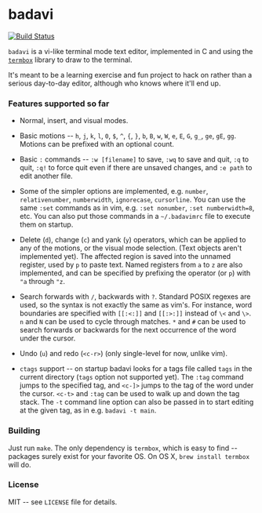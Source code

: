 # badavi

[![Build Status](https://travis-ci.org/isbadawi/badavi.svg?branch=master)](https://travis-ci.org/isbadawi/badavi)

`badavi` is a vi-like terminal mode text editor, implemented in C and using the
[`termbox`](https://github.com/nsf/termbox) library to draw to the terminal.

It's meant to be a learning exercise and fun project to hack on rather than a
serious day-to-day editor, although who knows where it'll end up.

### Features supported so far

* Normal, insert, and visual modes.

* Basic motions -- `h`, `j`, `k`, `l`, `0`, `$`, `^`, `{`, `}`, `b`, `B`,
`w`, `W`, `e`, `E`, `G`, `g_`, `ge`, `gE`, `gg`. Motions can be prefixed with
an optional count.

* Basic `:` commands -- `:w [filename]` to save, `:wq` to save and quit, `:q`
to quit, `:q!` to force quit even if there are unsaved changes, and `:e path`
to edit another file.

* Some of the simpler options are implemented, e.g. `number`, `relativenumber`,
`numberwidth`, `ignorecase`, `cursorline`. You can use the same `:set` commands
as in vim, e.g. `:set nonumber`, `:set numberwidth=8`, etc. You can also put
those commands in a `~/.badavimrc` file to execute them on startup.

* Delete (`d`), change (`c`) and yank (`y`) operators, which can be applied to
any of the motions, or the visual mode selection. (Text objects aren't
implemented yet). The affected region is saved into the unnamed register, used
by `p` to paste text. Named registers from `a` to `z` are also implemented, and
can be specified by prefixing the operator (or `p`) with `"a` through `"z`.

* Search forwards with `/`, backwards with `?`. Standard POSIX regexes are
used, so the syntax is not exactly the same as vim's. For instance, word
boundaries are specified with `[[:<:]]` and `[[:>:]]` instead of `\<` and
`\>`. `n` and `N` can be used to cycle through matches. `*` and `#` can be
used to search forwards or backwards for the next occurrence of the word
under the cursor.

* Undo (`u`) and redo (`<c-r>`) (only single-level for now, unlike vim).

* `ctags` support -- on startup badavi looks for a tags file called `tags` in
the current directory (`tags` option not supported yet). The `:tag` command
jumps to the specified tag, and `<c-]>` jumps to the tag of the word under
the cursor. `<c-t>` and `:tag` can be used to walk up and down the tag stack.
The `-t` command line option can also be passed in to start editing at the
given tag, as in e.g. `badavi -t main`.

### Building

Just run `make`. The only dependency is `termbox`, which is easy to find --
packages surely exist for your favorite OS. On OS X, `brew install termbox`
will do.

### License

MIT -- see `LICENSE` file for details.
